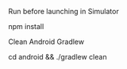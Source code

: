Run before launching in Simulator

npm install

Clean Android Gradlew

cd android && ./gradlew clean
